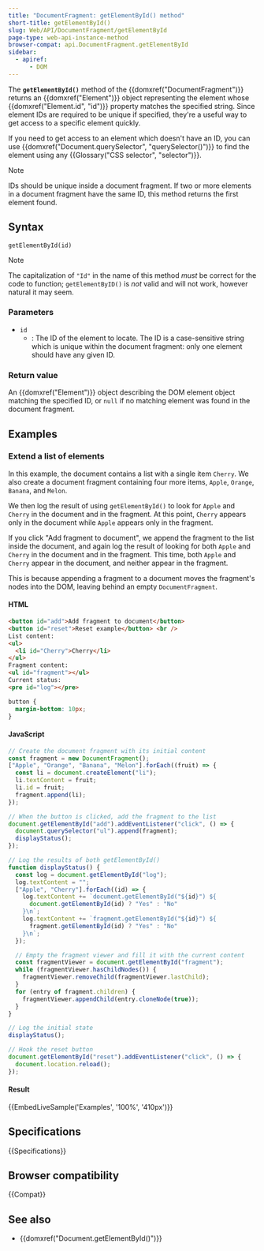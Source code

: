 ```yaml
---
title: "DocumentFragment: getElementById() method"
short-title: getElementById()
slug: Web/API/DocumentFragment/getElementById
page-type: web-api-instance-method
browser-compat: api.DocumentFragment.getElementById
sidebar:
  - apiref:
      - DOM
---
```


The **`getElementById()`** method of the {{domxref("DocumentFragment")}} returns an {{domxref("Element")}} object representing the element whose {{domxref("Element.id", "id")}} property matches the specified string. Since element IDs are required to be unique if specified, they're a useful way to get access to a specific element quickly.

If you need to get access to an element which doesn't have an ID, you can use {{domxref("Document.querySelector", "querySelector()")}} to find the element using any {{Glossary("CSS selector", "selector")}}.

> [!NOTE]
> IDs should be unique inside a document fragment. If two or more elements in a document fragment have the same ID, this method returns the first element found.

## Syntax

```js-nolint
getElementById(id)
```

> [!NOTE]
> The capitalization of `"Id"` in the name of this method _must_ be correct for the code to function; `getElementByID()` is _not_ valid and will not work, however natural it may seem.

### Parameters

- `id`
  - : The ID of the element to locate. The ID is a case-sensitive string which is unique within the document fragment: only one element should have any given ID.

### Return value

An {{domxref("Element")}} object describing the DOM element object matching the specified ID, or `null` if no matching element was found in the document fragment.

## Examples

### Extend a list of elements

In this example, the document contains a list with a single item `Cherry`. We also create a document fragment containing four more items, `Apple`, `Orange`, `Banana`, and `Melon`.

We then log the result of using `getElementById()` to look for `Apple` and `Cherry` in the document and in the fragment. At this point, `Cherry` appears only in the document while `Apple` appears only in the fragment.

If you click "Add fragment to document", we append the fragment to the list inside the document, and again log the result of looking for both `Apple` and `Cherry` in the document and in the fragment. This time, both `Apple` and `Cherry` appear in the document, and neither appear in the fragment.

This is because appending a fragment to a document moves the fragment's nodes into the DOM, leaving behind an empty `DocumentFragment`.

#### HTML

```html
<button id="add">Add fragment to document</button>
<button id="reset">Reset example</button> <br />
List content:
<ul>
  <li id="Cherry">Cherry</li>
</ul>
Fragment content:
<ul id="fragment"></ul>
Current status:
<pre id="log"></pre>
```

```css hidden
button {
  margin-bottom: 10px;
}
```

#### JavaScript

```js
// Create the document fragment with its initial content
const fragment = new DocumentFragment();
["Apple", "Orange", "Banana", "Melon"].forEach((fruit) => {
  const li = document.createElement("li");
  li.textContent = fruit;
  li.id = fruit;
  fragment.append(li);
});

// When the button is clicked, add the fragment to the list
document.getElementById("add").addEventListener("click", () => {
  document.querySelector("ul").append(fragment);
  displayStatus();
});

// Log the results of both getElementById()
function displayStatus() {
  const log = document.getElementById("log");
  log.textContent = "";
  ["Apple", "Cherry"].forEach((id) => {
    log.textContent += `document.getElementById("${id}") ${
      document.getElementById(id) ? "Yes" : "No"
    }\n`;
    log.textContent += `fragment.getElementById("${id}") ${
      fragment.getElementById(id) ? "Yes" : "No"
    }\n`;
  });

  // Empty the fragment viewer and fill it with the current content
  const fragmentViewer = document.getElementById("fragment");
  while (fragmentViewer.hasChildNodes()) {
    fragmentViewer.removeChild(fragmentViewer.lastChild);
  }
  for (entry of fragment.children) {
    fragmentViewer.appendChild(entry.cloneNode(true));
  }
}

// Log the initial state
displayStatus();

// Hook the reset button
document.getElementById("reset").addEventListener("click", () => {
  document.location.reload();
});
```

#### Result

{{EmbedLiveSample('Examples', '100%', '410px')}}

## Specifications

{{Specifications}}

## Browser compatibility

{{Compat}}

## See also

- {{domxref("Document.getElementById()")}}
